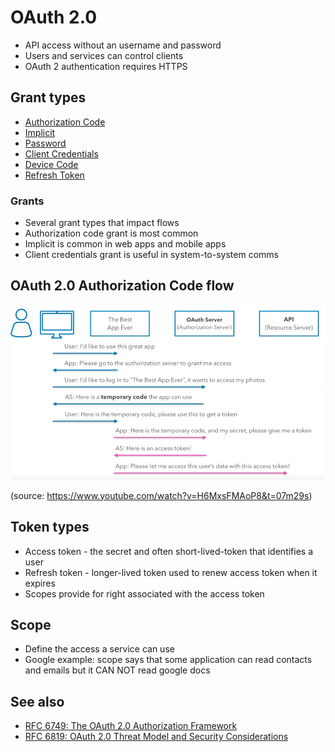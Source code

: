 # OAuth 2.0
- API access without an username and password
- Users and services can control clients
- OAuth 2 authentication requires HTTPS

## Grant types
- [Authorization Code](https://oauth.net/2/grant-types/authorization-code/)
- [Implicit](https://oauth.net/2/grant-types/implicit/)
- [Password](https://oauth.net/2/grant-types/password/)
- [Client Credentials](https://oauth.net/2/grant-types/client-credentials/)
- [Device Code](https://oauth.net/2/grant-types/device-code/)
- [Refresh Token](https://oauth.net/2/grant-types/refresh-token/)

### Grants
- Several grant types that impact flows
- Authorization code grant is most common
- Implicit is common in web apps and mobile apps
- Client credentials grant is useful in system-to-system comms

## OAuth 2.0 Authorization Code flow

![OAuth 2.0 Authorization Code](img/oauth-authorization-code-grant-flow.png)

(source: https://www.youtube.com/watch?v=H6MxsFMAoP8&t=07m29s)

## Token types
- Access token - the secret and often short-lived-token that identifies a user
- Refresh token - longer-lived token used to renew access token when it expires
- Scopes provide for right associated with the access token

## Scope
- Define the access a service can use
- Google example: scope says that some application can read contacts and emails but it CAN NOT read google docs

## See also
- [RFC 6749: The OAuth 2.0 Authorization Framework](https://tools.ietf.org/html/rfc6749)
- [RFC 6819: OAuth 2.0 Threat Model and Security Considerations](https://tools.ietf.org/html/rfc6819)

